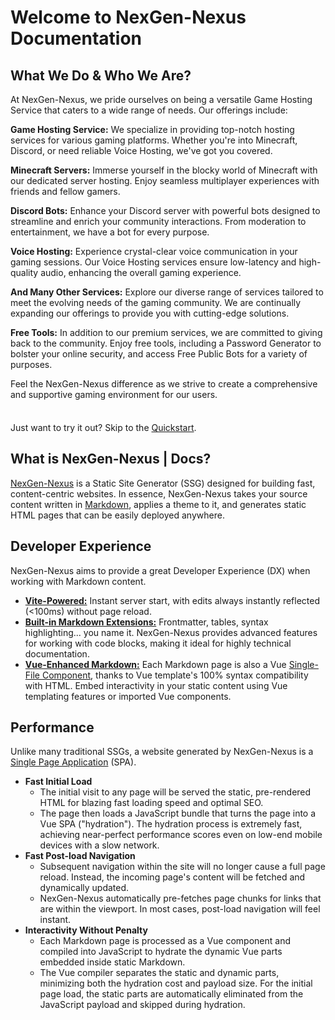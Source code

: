 # Welcome to NexGen-Nexus Documentation

## What We Do & Who We Are?

At NexGen-Nexus, we pride ourselves on being a versatile Game Hosting Service that caters to a wide range of needs. Our offerings include:

**Game Hosting Service:**
We specialize in providing top-notch hosting services for various gaming platforms. Whether you're into Minecraft, Discord, or need reliable Voice Hosting, we've got you covered.

**Minecraft Servers:**
Immerse yourself in the blocky world of Minecraft with our dedicated server hosting. Enjoy seamless multiplayer experiences with friends and fellow gamers.

**Discord Bots:**
Enhance your Discord server with powerful bots designed to streamline and enrich your community interactions. From moderation to entertainment, we have a bot for every purpose.

**Voice Hosting:**
Experience crystal-clear voice communication in your gaming sessions. Our Voice Hosting services ensure low-latency and high-quality audio, enhancing the overall gaming experience.

**And Many Other Services:**
Explore our diverse range of services tailored to meet the evolving needs of the gaming community. We are continually expanding our offerings to provide you with cutting-edge solutions.

**Free Tools:**
In addition to our premium services, we are committed to giving back to the community. Enjoy free tools, including a Password Generator to bolster your online security, and access Free Public Bots for a variety of purposes.

Feel the NexGen-Nexus difference as we strive to create a comprehensive and supportive gaming environment for our users.

<div class="tip custom-block" style="padding-top: 8px">

Just want to try it out? Skip to the [Quickstart](../public-bot/vortex.md).

</div>

## What is NexGen-Nexus | Docs?

[NexGen-Nexus](https://en.wikipedia.org/wiki/Static_site_generator) is a Static Site Generator (SSG) designed for building fast, content-centric websites. In essence, NexGen-Nexus takes your source content written in [Markdown](https://en.wikipedia.org/wiki/Markdown), applies a theme to it, and generates static HTML pages that can be easily deployed anywhere.

## Developer Experience

NexGen-Nexus aims to provide a great Developer Experience (DX) when working with Markdown content.

- **[Vite-Powered:](https://vitejs.dev/)** Instant server start, with edits always instantly reflected (<100ms) without page reload.
- **[Built-in Markdown Extensions:](./markdown)** Frontmatter, tables, syntax highlighting... you name it. NexGen-Nexus provides advanced features for working with code blocks, making it ideal for highly technical documentation.
- **[Vue-Enhanced Markdown:](./using-vue)** Each Markdown page is also a Vue [Single-File Component](https://vuejs.org/guide/scaling-up/sfc.html), thanks to Vue template's 100% syntax compatibility with HTML. Embed interactivity in your static content using Vue templating features or imported Vue components.

## Performance

Unlike many traditional SSGs, a website generated by NexGen-Nexus is a [Single Page Application](https://en.wikipedia.org/wiki/Single-page_application) (SPA).

- **Fast Initial Load**
  - The initial visit to any page will be served the static, pre-rendered HTML for blazing fast loading speed and optimal SEO.
  - The page then loads a JavaScript bundle that turns the page into a Vue SPA ("hydration"). The hydration process is extremely fast, achieving near-perfect performance scores even on low-end mobile devices with a slow network.
- **Fast Post-load Navigation**
  - Subsequent navigation within the site will no longer cause a full page reload. Instead, the incoming page's content will be fetched and dynamically updated.
  - NexGen-Nexus automatically pre-fetches page chunks for links that are within the viewport. In most cases, post-load navigation will feel instant.
- **Interactivity Without Penalty**
  - Each Markdown page is processed as a Vue component and compiled into JavaScript to hydrate the dynamic Vue parts embedded inside static Markdown.
  - The Vue compiler separates the static and dynamic parts, minimizing both the hydration cost and payload size. For the initial page load, the static parts are automatically eliminated from the JavaScript payload and skipped during hydration.
